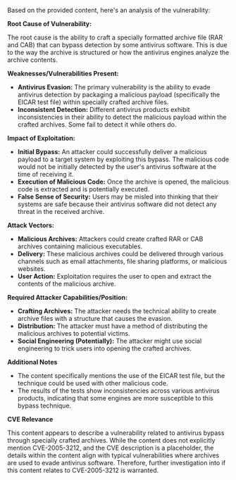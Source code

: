 Based on the provided content, here's an analysis of the vulnerability:

**Root Cause of Vulnerability:**

The root cause is the ability to craft a specially formatted archive file (RAR and CAB) that can bypass detection by some antivirus software. This is due to the way the archive is structured or how the antivirus engines analyze the archive contents.

**Weaknesses/Vulnerabilities Present:**

*   **Antivirus Evasion:** The primary vulnerability is the ability to evade antivirus detection by packaging a malicious payload (specifically the EICAR test file) within specially crafted archive files.
*   **Inconsistent Detection:** Different antivirus products exhibit inconsistencies in their ability to detect the malicious payload within the crafted archives. Some fail to detect it while others do.

**Impact of Exploitation:**

*   **Initial Bypass:** An attacker could successfully deliver a malicious payload to a target system by exploiting this bypass. The malicious code would not be initially detected by the user's antivirus software at the time of receiving it.
*   **Execution of Malicious Code:** Once the archive is opened, the malicious code is extracted and is potentially executed.
*   **False Sense of Security:** Users may be misled into thinking that their systems are safe because their antivirus software did not detect any threat in the received archive.

**Attack Vectors:**

*   **Malicious Archives:** Attackers could create crafted RAR or CAB archives containing malicious executables.
*   **Delivery:** These malicious archives could be delivered through various channels such as email attachments, file sharing platforms, or malicious websites.
*   **User Action:** Exploitation requires the user to open and extract the contents of the malicious archive.

**Required Attacker Capabilities/Position:**

*   **Crafting Archives:** The attacker needs the technical ability to create archive files with a structure that causes the evasion.
*   **Distribution:** The attacker must have a method of distributing the malicious archives to potential victims.
*   **Social Engineering (Potentially):** The attacker might use social engineering to trick users into opening the crafted archives.

**Additional Notes**

*   The content specifically mentions the use of the EICAR test file, but the technique could be used with other malicious code.
*   The results of the tests show inconsistencies across various antivirus products, indicating that some engines are more susceptible to this bypass technique.

**CVE Relevance**

This content appears to describe a vulnerability related to antivirus bypass through specially crafted archives. While the content does not explicitly mention CVE-2005-3212, and the CVE description is a placeholder, the details within the content align with typical vulnerabilities where archives are used to evade antivirus software. Therefore, further investigation into if this content relates to CVE-2005-3212 is warranted.